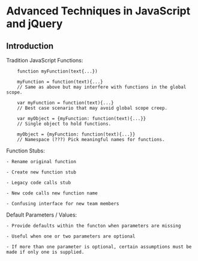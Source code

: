 # **Advanced Techniques in JavaScript and jQuery**

## **Introduction**

Tradition JavaScript Functions:

        function myFunction(text{...}) 

        myFunction = function(text){...}
        // Same as above but may interfere with functions in the global scope.

        var myFunction = function(text){...}
        // Best case scenario that may avoid global scope creep.

        var myObject = {myFunction: function(text){...}}
        // Single object to hold functions.

        myObject = {myFunction: function(text){...}}
        // Namespace (???) Pick meaningful names for functions.

Function Stubs:

    - Rename original function

    - Create new function stub

    - Legacy code calls stub

    - New code calls new function name

    - Confusing interface for new team members

Default Parameters / Values:

    - Provide defaults within the functon when parameters are missing

    - Useful when one or two parameters are optional 

    - If more than one parameter is optional, certain assumptions must be made if only one is supplied.